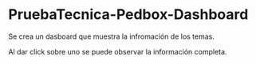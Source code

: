 # PruebaTecnica-Pedbox-Dashboard


Se crea un dasboard que muestra la infromación de los temas.

Al dar click sobre uno se puede observar la información completa.
